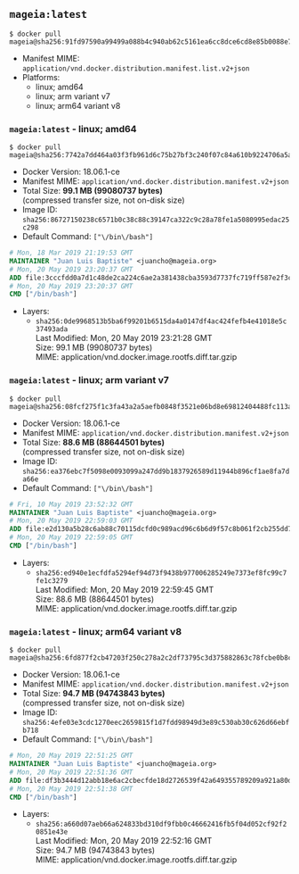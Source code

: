 ## `mageia:latest`

```console
$ docker pull mageia@sha256:91fd97590a99499a088b4c940ab62c5161ea6cc8dce6cd8e85b0088e7d749b4d
```

-	Manifest MIME: `application/vnd.docker.distribution.manifest.list.v2+json`
-	Platforms:
	-	linux; amd64
	-	linux; arm variant v7
	-	linux; arm64 variant v8

### `mageia:latest` - linux; amd64

```console
$ docker pull mageia@sha256:7742a7dd464a03f3fb961d6c75b27bf3c240f07c84a610b9224706a5aea05b8f
```

-	Docker Version: 18.06.1-ce
-	Manifest MIME: `application/vnd.docker.distribution.manifest.v2+json`
-	Total Size: **99.1 MB (99080737 bytes)**  
	(compressed transfer size, not on-disk size)
-	Image ID: `sha256:86727150238c6571b0c38c88c39147ca322c9c28a78fe1a5080995edac25c298`
-	Default Command: `["\/bin\/bash"]`

```dockerfile
# Mon, 18 Mar 2019 21:19:53 GMT
MAINTAINER "Juan Luis Baptiste" <juancho@mageia.org>
# Mon, 20 May 2019 23:20:37 GMT
ADD file:3cccfdd0a7d1c48de2ca224c6ae2a381438cba3593d7737fc719ff587e2f3cea in / 
# Mon, 20 May 2019 23:20:37 GMT
CMD ["/bin/bash"]
```

-	Layers:
	-	`sha256:0de9968513b5ba6f99201b6515da4a0147df4ac424fefb4e41018e5c37493ada`  
		Last Modified: Mon, 20 May 2019 23:21:28 GMT  
		Size: 99.1 MB (99080737 bytes)  
		MIME: application/vnd.docker.image.rootfs.diff.tar.gzip

### `mageia:latest` - linux; arm variant v7

```console
$ docker pull mageia@sha256:08fcf275f1c3fa43a2a5aefb0848f3521e06bd8e69812404488fc113ae25530b
```

-	Docker Version: 18.06.1-ce
-	Manifest MIME: `application/vnd.docker.distribution.manifest.v2+json`
-	Total Size: **88.6 MB (88644501 bytes)**  
	(compressed transfer size, not on-disk size)
-	Image ID: `sha256:ea376ebc7f5098e0093099a247dd9b1837926589d11944b896cf1ae8fa7da66e`
-	Default Command: `["\/bin\/bash"]`

```dockerfile
# Fri, 10 May 2019 23:52:32 GMT
MAINTAINER "Juan Luis Baptiste" <juancho@mageia.org>
# Mon, 20 May 2019 22:59:03 GMT
ADD file:e2d130a5b28c6ab88c70115dcfd0c989acd96c6b6d9f57c8b061f2cb255dd7fc in / 
# Mon, 20 May 2019 22:59:05 GMT
CMD ["/bin/bash"]
```

-	Layers:
	-	`sha256:ed940e1ecfdfa5294ef94d73f9438b977006285249e7373ef8fc99c7fe1c3279`  
		Last Modified: Mon, 20 May 2019 22:59:45 GMT  
		Size: 88.6 MB (88644501 bytes)  
		MIME: application/vnd.docker.image.rootfs.diff.tar.gzip

### `mageia:latest` - linux; arm64 variant v8

```console
$ docker pull mageia@sha256:6fd877f2cb47203f250c278a2c2df73795c3d375882863c78fcbe0b8c5928d22
```

-	Docker Version: 18.06.1-ce
-	Manifest MIME: `application/vnd.docker.distribution.manifest.v2+json`
-	Total Size: **94.7 MB (94743843 bytes)**  
	(compressed transfer size, not on-disk size)
-	Image ID: `sha256:4efe03e3cdc1270eec2659815f1d7fdd98949d3e89c530ab30c626d66ebfb718`
-	Default Command: `["\/bin\/bash"]`

```dockerfile
# Mon, 20 May 2019 22:51:25 GMT
MAINTAINER "Juan Luis Baptiste" <juancho@mageia.org>
# Mon, 20 May 2019 22:51:36 GMT
ADD file:df3b3444d12abb18e6ac2cbecfde18d2726539f42a649355789209a921a80d98 in / 
# Mon, 20 May 2019 22:51:38 GMT
CMD ["/bin/bash"]
```

-	Layers:
	-	`sha256:a660d07aeb66a624833bd310df9fbb0c46662416fb5f04d052cf92f20851e43e`  
		Last Modified: Mon, 20 May 2019 22:52:16 GMT  
		Size: 94.7 MB (94743843 bytes)  
		MIME: application/vnd.docker.image.rootfs.diff.tar.gzip
